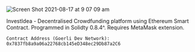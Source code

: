![Screen Shot 2021-08-17 at 9 07 09 am](https://user-images.githubusercontent.com/50122869/129639980-8c0aaa65-03a1-4839-936f-2b5f0ed535b4.png)

InvestIdea - Decentralised Crowdfunding platform using Ethereum Smart Contract. Programmed in Solidty 0.8.4^. Requires MetaMask extension.

```
Contract Address (Goerli Dev Network): 0x7837fb8a9a06a22768cb145eD348ec29Db87a2C6
```
